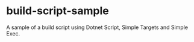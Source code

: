 # build-script-sample
A sample of a build script using Dotnet Script, Simple Targets and Simple Exec.
